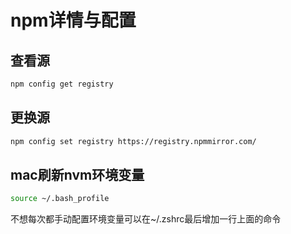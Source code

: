 # npm详情与配置

## 查看源
```bash
npm config get registry
```
## 更换源
```bash
npm config set registry https://registry.npmmirror.com/
```
## mac刷新nvm环境变量
```bash
source ~/.bash_profile
```
不想每次都手动配置环境变量可以在~/.zshrc最后增加一行上面的命令